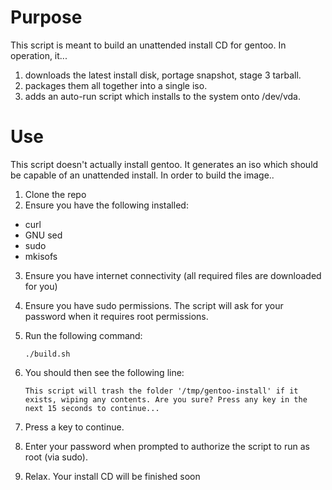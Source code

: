 # Purpose
This script is meant to build an unattended install CD for gentoo. In operation, it...
1. downloads the latest install disk, portage snapshot, stage 3 tarball.
2. packages them all together into a single iso.
3. adds an auto-run script which installs to the system onto /dev/vda.

# Use
This script doesn't actually install gentoo. It generates an iso which should be capable of an unattended install. In order to build the image..
1. Clone the repo 
2. Ensure you have the following installed:
  - curl
  - GNU sed
  - sudo
  - mkisofs
3. Ensure you have internet connectivity (all required files are downloaded for you)
4. Ensure you have sudo permissions. The script will ask for your password when it requires root permissions.
4. Run the following command:

    ```./build.sh```

5. You should then see the following line:
    
    ```This script will trash the folder '/tmp/gentoo-install' if it exists, wiping any contents. Are you sure? Press any key in the next 15 seconds to continue...```

6. Press a key to continue. 
7. Enter your password when prompted to authorize the script to run as root (via sudo).
8. Relax. Your install CD will be finished soon
